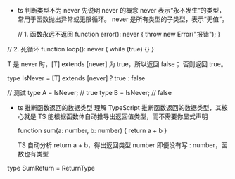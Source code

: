 - ts 判断类型不为 never
  先说明 never 的概念
  never 表示“永不发生”的类型，常用于函数抛出异常或无限循环。
  never 是所有类型的子类型，表示“无值”。

  // 1. 函数永远不返回
function error(): never {
  throw new Error("报错");
}

// 2. 死循环
function loop(): never {
  while (true) {}
}

T 是 never 时，[T] extends [never] 为 true，所以返回 false；
否则返回 true。

type IsNever<T> = [T] extends [never] ? true : false

// 测试
type A = IsNever<string>;  // true
type B = IsNever<never>;   // false

- ts 推断函数返回的数据类型
  理解 TypeScript 推断函数返回的数据类型，其核心就是 TS 能根据函数体自动推导出返回值类型，而不需要你显式声明

  function sum(a: number, b: number) {
    return a + b
  }

  TS 自动分析 return a + b，得出返回类型 number
  即便没有写 : number，函数也有类型

type SumReturn = ReturnType<typeof sum>


